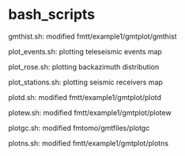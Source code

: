 # bash_scripts
gmthist.sh: modified fmtt/example1/gmtplot/gmthist

plot_events.sh: plotting teleseismic events map

plot_rose.sh: plotting backazimuth distribution

plot_stations.sh: plotting seismic receivers map

plotd.sh: modified fmtt/example1/gmtplot/plotd

plotew.sh: modified fmtt/example1/gmtplot/plotew

plotgc.sh: modified fmtomo/gmtfiles/plotgc

plotns.sh: modified fmtt/example1/gmtplot/plotns
